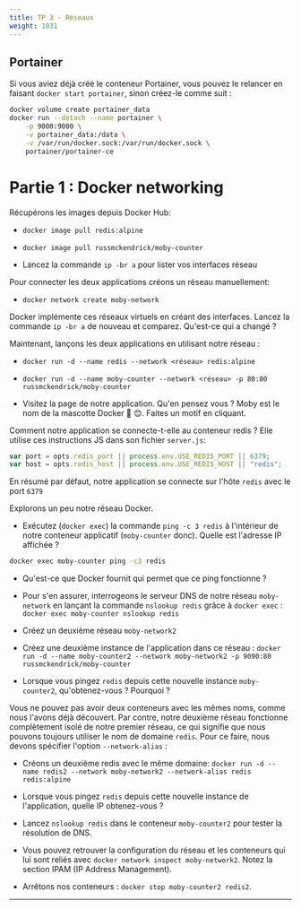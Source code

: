 ```yaml
---
title: TP 3 - Réseaux
weight: 1031
---
```


<!--
#TODO
# change network name to moby-network and add a schematics for clarity
# Add explanation on redis functionning (in RAM db => create a dump.rdb file only used when restarted) : https://redis.io/topics/persistence
# Redis need to restart to update from file stored in volume.
-->

## Portainer

<!-- - Pour visualiser aisément notre environnement docker au fur et à mesure de nos TPs nous allons charger une interface web d'administration docker appelée `portainer` et qui s'installe elle-même avec Docker. -->

Si vous aviez déjà créé le conteneur Portainer, vous pouvez le relancer en faisant `docker start portainer`, sinon créez-le comme suit :

```bash
docker volume create portainer_data
docker run --detach --name portainer \
    -p 9000:9000 \
    -v portainer_data:/data \
    -v /var/run/docker.sock:/var/run/docker.sock \
    portainer/portainer-ce
```

<!-- - Remarque sur la commande précédente : pour que Portainer puisse fonctionner et contrôler Docker lui-même depuis l'intérieur du conteneur il est nécessaire de lui donner accès au socket de l'API Docker de l'hôte grâce au paramètre `--mount` ci-dessus. -->

<!-- - Visitez ensuite la page [http://localhost:9000](http://localhost:9000) pour accéder à l'interface.
- Créez votre user admin avec le formulaire.
- Explorez l'interface de Portainer.
- Créez un conteneur -->

# Partie 1 : Docker networking

<!-- Pour expérimenter avec le réseau, nous allons lancer une petite application nodejs d'exemple (moby-counter) qui fonctionne avec une file (_queue_) redis (comme une base de données mais pour stocker des paires clé/valeur simples). -->

Récupérons les images depuis Docker Hub:

- `docker image pull redis:alpine`
- `docker image pull russmckendrick/moby-counter`

- Lancez la commande `ip -br a` pour lister vos interfaces réseau

Pour connecter les deux applications créons un réseau manuellement:

- `docker network create moby-network`

Docker implémente ces réseaux virtuels en créant des interfaces. Lancez la commande `ip -br a` de nouveau et comparez. Qu'est-ce qui a changé ?

Maintenant, lançons les deux applications en utilisant notre réseau :

- `docker run -d --name redis --network <réseau> redis:alpine`
- `docker run -d --name moby-counter --network <réseau> -p 80:80 russmckendrick/moby-counter`

- Visitez la page de notre application. Qu'en pensez vous ? Moby est le nom de la mascotte Docker 🐳 😊. Faites un motif en cliquant.

Comment notre application se connecte-t-elle au conteneur redis ? Elle utilise ces instructions JS dans son fichier `server.js`:

```javascript
var port = opts.redis_port || process.env.USE_REDIS_PORT || 6379;
var host = opts.redis_host || process.env.USE_REDIS_HOST || "redis";
```

En résumé par défaut, notre application se connecte sur l'hôte `redis` avec le port `6379`

Explorons un peu notre réseau Docker.

- Exécutez (`docker exec`) la commande `ping -c 3 redis` à l'intérieur de notre conteneur applicatif (`moby-counter` donc). Quelle est l'adresse IP affichée ?

```bash
docker exec moby-counter ping -c3 redis
```

<!-- - De même, affichez le contenu des fichiers `/etc/hosts` du conteneur (c'est la commande `cat` couplée avec `docker exec`). Nous constatons que Docker a automatiquement configuré l'IP externe **du conteneur dans lequel on est** avec l'identifiant du conteneur. -->
<!-- - De même, affichez `/etc/resolv.conf` : le résolveur DNS a été configuré par Docker. C'est comme ça que le conteneur connaît l'adresse IP de `redis`. -->
- Qu'est-ce que Docker fournit qui permet que ce ping fonctionne ?
- Pour s'en assurer, interrogeons le serveur DNS de notre réseau `moby-network` en lançant la commande `nslookup redis` grâce à `docker exec` :
  `docker exec moby-counter nslookup redis`

- Créez un deuxième réseau `moby-network2`
- Créez une deuxième instance de l'application dans ce réseau : `docker run -d --name moby-counter2 --network moby-network2 -p 9090:80 russmckendrick/moby-counter`
- Lorsque vous pingez `redis` depuis cette nouvelle instance `moby-counter2`, qu'obtenez-vous ? Pourquoi ?

Vous ne pouvez pas avoir deux conteneurs avec les mêmes noms, comme nous l'avons déjà découvert.
Par contre, notre deuxième réseau fonctionne complètement isolé de notre premier réseau, ce qui signifie que nous pouvons toujours utiliser le nom de domaine `redis`. Pour ce faire, nous devons spécifier l'option `--network-alias` :

- Créons un deuxième redis avec le même domaine: `docker run -d --name redis2 --network moby-network2 --network-alias redis redis:alpine`

- Lorsque vous pingez `redis` depuis cette nouvelle instance de l'application, quelle IP obtenez-vous ?

<!-- - Récupérez comme auparavant l'adresse IP du nameserver local pour `moby-counter2`.
-->

- Lancez `nslookup redis` dans le conteneur `moby-counter2` pour tester la résolution de DNS. 

- Vous pouvez retrouver la configuration du réseau et les conteneurs qui lui sont reliés avec `docker network inspect moby-network2`.
  Notez la section IPAM (IP Address Management).

- Arrêtons nos conteneurs : `docker stop moby-counter2 redis2`.

<!-- - Pour faire rapidement le ménage des conteneurs arrêtés lancez `docker container prune`. -->

<!-- - De même `docker network prune` permet de faire le ménage des réseaux qui ne sont plus utilisés par aucun conteneur. -->

---
